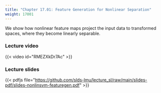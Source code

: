 ```yaml
---
title: "Chapter 17.01: Feature Generation for Nonlinear Separation"
weight: 17001
---
```

We show how nonlinear feature maps project the input data to transformed spaces, where they become linearly separable.

<!--more-->

### Lecture video

{{< video id="RMEZXkDr7Ac" >}}

### Lecture slides

{{< pdfjs file="https://github.com/slds-lmu/lecture_sl/raw/main/slides-pdf/slides-nonlinsvm-featuregen.pdf" >}}
